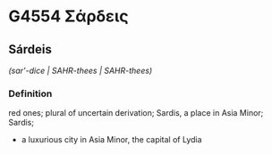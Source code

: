 # G4554 Σάρδεις

## Sárdeis

_(sar'-dice | SAHR-thees | SAHR-thees)_

### Definition

red ones; plural of uncertain derivation; Sardis, a place in Asia Minor; Sardis; 

- a luxurious city in Asia Minor, the capital of Lydia
